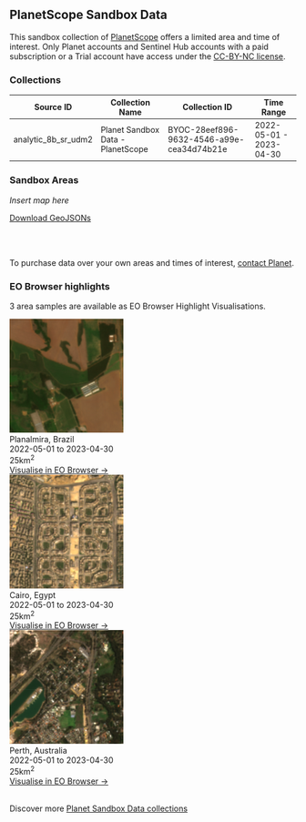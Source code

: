 ## PlanetScope Sandbox Data

This sandbox collection of <a href="../planetscope/">PlanetScope</a> offers a limited area and time of interest. Only Planet accounts and Sentinel Hub accounts with a paid subscription or a Trial account have access under the <a href="https://creativecommons.org/licenses/by-nc/4.0/" target="_blank">CC-BY-NC license</a>. 

### Collections
<table>
  <thead>
    <tr>
      <th>Source ID</th>
      <th>Collection Name</th>
      <th>Collection ID</th>
      <th>Time Range</th>
    </tr>
  </thead>
  <tbody>
    <tr>
      <td>analytic_8b_sr_udm2</td>
      <td>Planet Sandbox Data - PlanetScope</td>
      <td>BYOC-28eef896-9632-4546-a99e-cea34d74b21e</td>
      <td>2022-05-01 - 2023-04-30</td>
    </tr>
   </tbody>
</table>

### Sandbox Areas
*Insert map here*

<a href="../planetscope/polygons.geojson" download>Download GeoJSONs</a>

<br>
<br>

To purchase data over your own areas and times of interest, <a href="https://www.planet.com/contact-sales/#contact-sales)" target="_blank">contact Planet</a>. 

### EO Browser highlights
3 area samples are available as EO Browser Highlight Visualisations.
<br>
<div class="container33">
    <div class="image-card">
    <a href='https://apps.sentinel-hub.com/eo-browser/?zoom=14&lat=-16.59673&lng=-48.78251&themeId=PLANET_SANDBOX&visualizationUrl=https%3A%2F%2Fservices.sentinel-hub.com%2Fogc%2Fwms%2F11ce5d8a-4ae8-4f99-923c-334073b747a1&datasetId=28eef896-9632-4546-a99e-cea34d74b21e&fromTime=2022-11-17T00%3A00%3A00.000Z&toTime=2022-11-17T23%3A59%3A59.999Z&layerId=TRUE-COLOR&demSource3D="MAPZEN"' target="_blank"><img src="PS_BRA.png" alt="EOB Highlight 1" class="imagette"></a>
        <div class="info">
            <div class="title">Planalmira, Brazil</div>
            <div class="text">
                2022-05-01 to 2023-04-30<br>
                25km<sup>2</sup>
            </div>
            <div class="eob-link"><a href='https://apps.sentinel-hub.com/eo-browser/?zoom=14&lat=-16.59673&lng=-48.78251&themeId=PLANET_SANDBOX&visualizationUrl=https%3A%2F%2Fservices.sentinel-hub.com%2Fogc%2Fwms%2F11ce5d8a-4ae8-4f99-923c-334073b747a1&datasetId=28eef896-9632-4546-a99e-cea34d74b21e&fromTime=2022-11-17T00%3A00%3A00.000Z&toTime=2022-11-17T23%3A59%3A59.999Z&layerId=TRUE-COLOR&demSource3D="MAPZEN"' target="_blank">Visualise in EO Browser -></a></div>
        </div>
    </div>
    <div class="image-card">
    <a href='https://apps.sentinel-hub.com/eo-browser/?zoom=14&lat=30.05862&lng=31.47&themeId=PLANET_SANDBOX&visualizationUrl=https%3A%2F%2Fservices.sentinel-hub.com%2Fogc%2Fwms%2F11ce5d8a-4ae8-4f99-923c-334073b747a1&datasetId=28eef896-9632-4546-a99e-cea34d74b21e&fromTime=2022-11-20T00%3A00%3A00.000Z&toTime=2022-11-20T23%3A59%3A59.999Z&layerId=TRUE-COLOR&demSource3D="MAPZEN"' target="_blank"><img src="PS_EGY.png" alt="EOB Highlight 2" class="imagette"></a>
        <div class="info">
            <div class="title">Cairo, Egypt</div>
            <div class="text">
                2022-05-01 to 2023-04-30<br>
                25km<sup>2</sup>
            </div>
            <div class="eob-link"><a href='https://apps.sentinel-hub.com/eo-browser/?zoom=14&lat=30.05862&lng=31.47&themeId=PLANET_SANDBOX&visualizationUrl=https%3A%2F%2Fservices.sentinel-hub.com%2Fogc%2Fwms%2F11ce5d8a-4ae8-4f99-923c-334073b747a1&datasetId=28eef896-9632-4546-a99e-cea34d74b21e&fromTime=2022-11-20T00%3A00%3A00.000Z&toTime=2022-11-20T23%3A59%3A59.999Z&layerId=TRUE-COLOR&demSource3D="MAPZEN"' target="_blank">Visualise in EO Browser -></a></div>
        </div>
    </div>
    <div class="image-card">
    <a href='https://apps.sentinel-hub.com/eo-browser/?zoom=14&lat=-32.1112&lng=116.0231&themeId=PLANET_SANDBOX&visualizationUrl=https%3A%2F%2Fservices.sentinel-hub.com%2Fogc%2Fwms%2F11ce5d8a-4ae8-4f99-923c-334073b747a1&datasetId=28eef896-9632-4546-a99e-cea34d74b21e&fromTime=2023-04-19T00%3A00%3A00.000Z&toTime=2023-04-19T23%3A59%3A59.999Z&layerId=TRUE-COLOR&demSource3D="MAPZEN"' target="_blank"><img src="PS_AUS.png" alt="EOB Highlight 3" class="imagette"></a>
        <div class="info">
            <div class="title">Perth, Australia</div>
            <div class="text">
                2022-05-01 to 2023-04-30<br>
                25km<sup>2</sup>
            </div>
            <div class="eob-link"><a href='https://apps.sentinel-hub.com/eo-browser/?zoom=14&lat=-32.1112&lng=116.0231&themeId=PLANET_SANDBOX&visualizationUrl=https%3A%2F%2Fservices.sentinel-hub.com%2Fogc%2Fwms%2F11ce5d8a-4ae8-4f99-923c-334073b747a1&datasetId=28eef896-9632-4546-a99e-cea34d74b21e&fromTime=2023-04-19T00%3A00%3A00.000Z&toTime=2023-04-19T23%3A59%3A59.999Z&layerId=TRUE-COLOR&demSource3D="MAPZEN"' target="_blank">Visualise in EO Browser -></a></div>
        </div>
    </div>
</div>
<br>


Discover more <a href="../planet-sandbox-data/">Planet Sandbox Data collections</a>
